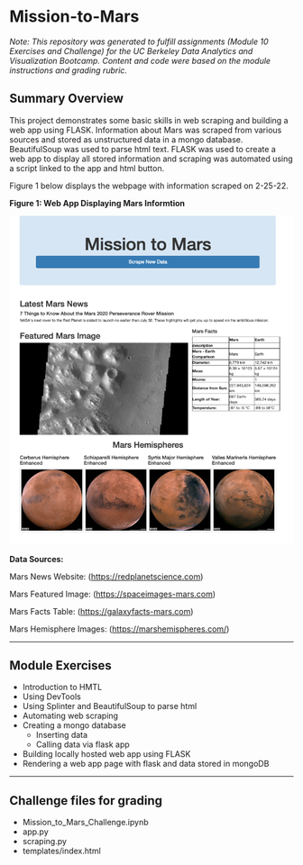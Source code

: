 # Mission-to-Mars

*Note: This repository was generated to fulfill assignments (Module 10 Exercises and Challenge) for the UC Berkeley Data Analytics and Visualization Bootcamp. Content and code were based on the module instructions and grading rubric.*


## Summary Overview
This project demonstrates some basic skills in web scraping and building a web app using FLASK. Information about Mars was scraped from various sources and stored as unstructured data in a mongo database. BeautifulSoup was used to parse html text. FLASK was used to create a web app to display all stored information and scraping was automated using a script linked to the app and html button.

Figure 1 below displays the webpage with information scraped on 2-25-22.

**Figure 1: Web App Displaying Mars Informtion**

![Mars.png](/Images/Mars.png)



**Data Sources:**

Mars News Website: (https://redplanetscience.com)

Mars Featured Image: (https://spaceimages-mars.com)

Mars Facts Table: (https://galaxyfacts-mars.com)

Mars Hemisphere Images: (https://marshemispheres.com/)


---
## Module Exercises
- Introduction to HMTL
- Using DevTools
- Using Splinter and BeautifulSoup to parse html
- Automating web scraping
- Creating a mongo database
  - Inserting data
  - Calling data via flask app
- Building locally hosted web app using FLASK
- Rendering a web app page with flask and data stored in mongoDB


---
## Challenge files for grading
- Mission_to_Mars_Challenge.ipynb
- app.py
- scraping.py
- templates/index.html
